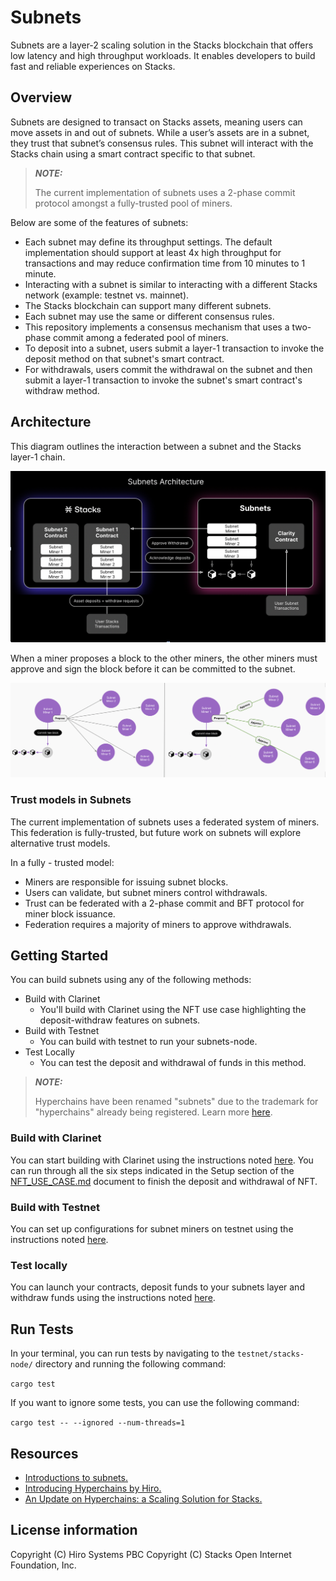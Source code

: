 # Subnets

Subnets are a layer-2 scaling solution in the Stacks blockchain that offers low latency and high throughput workloads. It enables developers to build fast and reliable experiences on Stacks.

## Overview

Subnets are designed to transact on Stacks assets, meaning users can move assets in and out of subnets. While a user’s assets are in a subnet, they trust that subnet’s consensus rules. This subnet will interact with the Stacks chain using a smart contract specific to that subnet.

> **_NOTE:_**
> 
> The current implementation of subnets uses a 2-phase commit protocol amongst a fully-trusted pool of miners.

Below are some of the features of subnets:

- Each subnet may define its throughput settings. The default implementation should support at least 4x high throughput for transactions and may reduce confirmation time from 10 minutes to 1 minute.
- Interacting with a subnet is similar to interacting with a different Stacks network (example: testnet vs. mainnet).
- The Stacks blockchain can support many different subnets.
- Each subnet may use the same or different consensus rules.
- This repository implements a consensus mechanism that uses a two-phase commit among a federated pool of miners.
- To deposit into a subnet, users submit a layer-1 transaction to invoke the deposit method on that subnet's smart contract.
- For withdrawals, users commit the withdrawal on the subnet and then submit a layer-1 transaction to invoke the subnet's smart contract's withdraw method.

## Architecture

This diagram outlines the interaction between a subnet and the Stacks layer-1 chain.

![Architecture of subnets.](/docs/images/subnets-architecture.png)

When a miner proposes a block to the other miners, the other miners must approve and sign the block before it can be committed to the subnet.

![Screenshot of subnet miners proposing and approving the blocks.](/docs/images/subnet-miners.png)

### Trust models in Subnets

The current implementation of subnets uses a federated system of miners. This federation is fully-trusted, but future work on subnets will explore alternative trust models.

In a fully - trusted model:

- Miners are responsible for issuing subnet blocks.
- Users can validate, but subnet miners control withdrawals.
- Trust can be federated with a 2-phase commit and BFT protocol for miner block issuance.
- Federation requires a majority of miners to approve withdrawals.


## Getting Started

You can build subnets using any of the following methods:
- Build with Clarinet
  - You'll build with Clarinet using the NFT use case highlighting the deposit-withdraw features on subnets.
- Build with Testnet
  - You can build with testnet to run your subnets-node.
- Test Locally
  - You can test the deposit and withdrawal of funds in this method.

> **_NOTE:_**
>
> Hyperchains have been renamed "subnets" due to the trademark for "hyperchains" already being registered. Learn more [here](https://www.hiro.so/blog/its-official-hyperchains-are-now-named-subnets).

### Build with Clarinet

You can start building with Clarinet using the instructions noted [here](https://github.com/hirosystems/stacks-subnets/blob/master/NFT_USE_CASE.md#setup). You can run through all the six steps indicated in the Setup section of the [NFT_USE_CASE.md](https://github.com/hirosystems/stacks-subnets/blob/master/NFT_USE_CASE.md) document to finish the deposit and withdrawal of NFT.

### Build with Testnet

You can set up configurations for subnet miners on testnet using the instructions noted [here](https://github.com/hirosystems/stacks-subnets/blob/master/DEPLOYING.md).

### Test locally

You can launch your contracts, deposit funds to your subnets layer and withdraw funds using the instructions noted [here](https://github.com/hirosystems/stacks-subnets/blob/master/LOCAL_TESTING.md).

## Run Tests

In your terminal, you can run tests by navigating to the `testnet/stacks-node/` directory and running the following command:

`cargo test`

If you want to ignore some tests, you can use the following command:

`cargo test -- --ignored --num-threads=1`

## Resources

- [Introductions to subnets.](https://www.youtube.com/watch?v=PFPwuVCGGuI)
- [Introducing Hyperchains by Hiro.](https://www.hiro.so/blog/introducing-hyperchains-by-hiro)
- [An Update on Hyperchains: a Scaling Solution for Stacks.](https://www.hiro.so/blog/an-update-on-hyperchains-a-scaling-solution-for-stacks)


## License information

Copyright (C) Hiro Systems PBC
Copyright (C) Stacks Open Internet Foundation, Inc.
